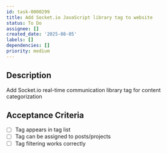 ```yaml
---
id: task-0000299
title: Add Socket.io JavaScript library tag to website
status: To Do
assignee: []
created_date: '2025-08-05'
labels: []
dependencies: []
priority: medium
---
```


## Description

Add Socket.io real-time communication library tag for content categorization

## Acceptance Criteria

- [ ] Tag appears in tag list
- [ ] Tag can be assigned to posts/projects
- [ ] Tag filtering works correctly
